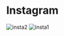 # Instagram

![insta2](https://user-images.githubusercontent.com/37147607/125723533-c4b7be60-a36e-4ed9-bd08-3750aa697419.PNG)
![insta1](https://user-images.githubusercontent.com/37147607/125723550-58c149bf-7069-47ec-b20d-c78903680812.PNG)
